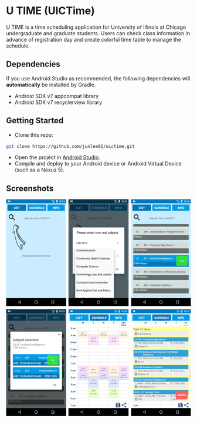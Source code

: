 # U TIME (UICTime)

U TIME is a time scheduling application for University of Illinois at Chicago undergraduate and graduate students. Users can check class information in advance of registration day and create colorful time table to manage the schedule. 

## Dependencies

If you use Android Studio as recommended, the following dependencies will **automatically** be installed by Gradle.

- Android SDK v7 appcompat library
- Android SDK v7 recyclerview library

## Getting Started

- Clone this repo:

```sh
git clone https://github.com/junlee91/uictime.git
```

- Open the project in [Android Studio][studio].
- Compile and deploy to your Android device or Android Virtual Device (such as a Nexus 5).

## Screenshots

[![Screenshot](screenshot/uictime_screenshots.png)](https://github.com/junlee91/uictime/blob/master/screenshot/uictime_screenshots.png)

[studio]: https://developer.android.com/tools/studio/index.html